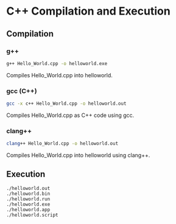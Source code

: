 # C++ Compilation and Execution

## Compilation

### g++

```bash
g++ Hello_World.cpp -o helloworld.exe
```

Compiles Hello_World.cpp into helloworld.

### gcc (C++)

```bash
gcc -x c++ Hello_World.cpp -o helloworld.out
```

Compiles Hello_World.cpp as C++ code using gcc.

### clang++
```bash
clang++ Hello_World.cpp -o helloworld.out
```
Compiles Hello_World.cpp into helloworld using clang++.

## Execution
```al
./helloworld.out
./helloworld.bin
./helloworld.run
./helloworld.exe
./helloworld.app
./helloworld.script
```